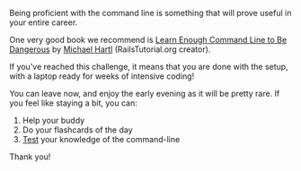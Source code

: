 Being proficient with the command line is something that will prove useful in your entire career.

One very good book we recommend is [Learn Enough Command Line to Be Dangerous](https://www.learnenough.com/command-line-tutorial/) by [Michael Hartl](https://twitter.com/mhartl) (RailsTutorial.org creator).

If you've reached this challenge, it means that you are done with the setup, with a laptop ready for weeks of intensive coding!

You can leave now, and enjoy the early evening as it will be pretty rare. If you feel like staying a bit, you can:

1. Help your buddy
1. Do your flashcards of the day
1. [Test](https://cmdchallenge.com/) your knowledge of the command-line

Thank you!
